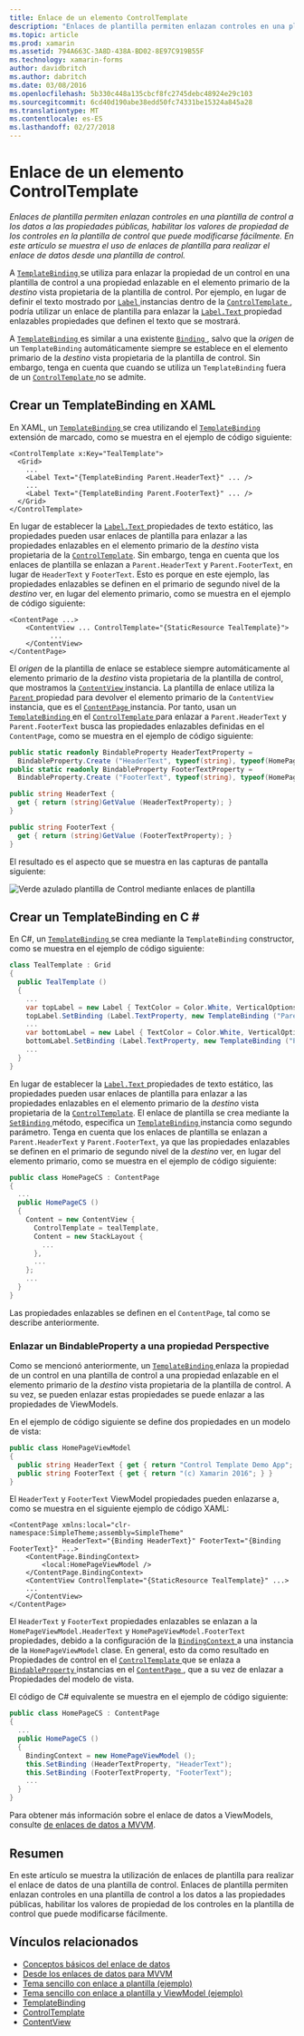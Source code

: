 ```yaml
---
title: Enlace de un elemento ControlTemplate
description: "Enlaces de plantilla permiten enlazan controles en una plantilla de control a los datos a las propiedades públicas, habilitar los valores de propiedad de los controles en la plantilla de control que puede modificarse fácilmente. En este artículo se muestra el uso de enlaces de plantilla para realizar el enlace de datos desde una plantilla de control."
ms.topic: article
ms.prod: xamarin
ms.assetid: 794A663C-3A8D-438A-BD02-8E97C919B55F
ms.technology: xamarin-forms
author: davidbritch
ms.author: dabritch
ms.date: 03/08/2016
ms.openlocfilehash: 5b330c448a135cbcf8fc2745debc48924e29c103
ms.sourcegitcommit: 6cd40d190abe38edd50fc74331be15324a845a28
ms.translationtype: MT
ms.contentlocale: es-ES
ms.lasthandoff: 02/27/2018
---
```

# <a name="binding-from-a-controltemplate"></a>Enlace de un elemento ControlTemplate

_Enlaces de plantilla permiten enlazan controles en una plantilla de control a los datos a las propiedades públicas, habilitar los valores de propiedad de los controles en la plantilla de control que puede modificarse fácilmente. En este artículo se muestra el uso de enlaces de plantilla para realizar el enlace de datos desde una plantilla de control._

A [ `TemplateBinding` ](https://developer.xamarin.com/api/type/Xamarin.Forms.TemplateBinding/) se utiliza para enlazar la propiedad de un control en una plantilla de control a una propiedad enlazable en el elemento primario de la *destino* vista propietaria de la plantilla de control. Por ejemplo, en lugar de definir el texto mostrado por [ `Label` ](https://developer.xamarin.com/api/type/Xamarin.Forms.Label/) instancias dentro de la [ `ControlTemplate` ](https://developer.xamarin.com/api/type/Xamarin.Forms.ControlTemplate/), podría utilizar un enlace de plantilla para enlazar la [ `Label.Text` ](https://developer.xamarin.com/api/property/Xamarin.Forms.Label.Text/) propiedad enlazables propiedades que definen el texto que se mostrará.

A [ `TemplateBinding` ](https://developer.xamarin.com/api/type/Xamarin.Forms.TemplateBinding/) es similar a una existente [ `Binding` ](https://developer.xamarin.com/api/type/Xamarin.Forms.Binding/), salvo que la *origen* de un `TemplateBinding` automáticamente siempre se establece en el elemento primario de la *destino* vista propietaria de la plantilla de control. Sin embargo, tenga en cuenta que cuando se utiliza un `TemplateBinding` fuera de un [ `ControlTemplate` ](https://developer.xamarin.com/api/type/Xamarin.Forms.ControlTemplate/) no se admite.

## <a name="creating-a-templatebinding-in-xaml"></a>Crear un TemplateBinding en XAML

En XAML, un [ `TemplateBinding` ](https://developer.xamarin.com/api/type/Xamarin.Forms.TemplateBinding/) se crea utilizando el [ `TemplateBinding` ](https://developer.xamarin.com/api/type/Xamarin.Forms.Xaml.TemplateBindingExtension/) extensión de marcado, como se muestra en el ejemplo de código siguiente:

```xaml
<ControlTemplate x:Key="TealTemplate">
  <Grid>
    ...
    <Label Text="{TemplateBinding Parent.HeaderText}" ... />
    ...
    <Label Text="{TemplateBinding Parent.FooterText}" ... />
  </Grid>
</ControlTemplate>
```

En lugar de establecer la [ `Label.Text` ](https://developer.xamarin.com/api/property/Xamarin.Forms.Label.Text/) propiedades de texto estático, las propiedades pueden usar enlaces de plantilla para enlazar a las propiedades enlazables en el elemento primario de la *destino* vista propietaria de la [ `ControlTemplate`](https://developer.xamarin.com/api/type/Xamarin.Forms.ControlTemplate/). Sin embargo, tenga en cuenta que los enlaces de plantilla se enlazan a `Parent.HeaderText` y `Parent.FooterText`, en lugar de `HeaderText` y `FooterText`. Esto es porque en este ejemplo, las propiedades enlazables se definen en el primario de segundo nivel de la *destino* ver, en lugar del elemento primario, como se muestra en el ejemplo de código siguiente:

```xaml
<ContentPage ...>
    <ContentView ... ControlTemplate="{StaticResource TealTemplate}">
          ...
    </ContentView>
</ContentPage>
```

El *origen* de la plantilla de enlace se establece siempre automáticamente al elemento primario de la *destino* vista propietaria de la plantilla de control, que mostramos la [ `ContentView` ](https://developer.xamarin.com/api/type/Xamarin.Forms.ContentView/) instancia. La plantilla de enlace utiliza la [ `Parent` ](https://developer.xamarin.com/api/property/Xamarin.Forms.Element.Parent/) propiedad para devolver el elemento primario de la `ContentView` instancia, que es el [ `ContentPage` ](https://developer.xamarin.com/api/type/Xamarin.Forms.ContentPage/) instancia. Por tanto, usan un [ `TemplateBinding` ](https://developer.xamarin.com/api/type/Xamarin.Forms.TemplateBinding/) en el [ `ControlTemplate` ](https://developer.xamarin.com/api/type/Xamarin.Forms.ControlTemplate/) para enlazar a `Parent.HeaderText` y `Parent.FooterText` busca las propiedades enlazables definidas en el `ContentPage`, como se muestra en el ejemplo de código siguiente:

```csharp
public static readonly BindableProperty HeaderTextProperty =
  BindableProperty.Create ("HeaderText", typeof(string), typeof(HomePage), "Control Template Demo App");
public static readonly BindableProperty FooterTextProperty =
  BindableProperty.Create ("FooterText", typeof(string), typeof(HomePage), "(c) Xamarin 2016");

public string HeaderText {
  get { return (string)GetValue (HeaderTextProperty); }
}

public string FooterText {
  get { return (string)GetValue (FooterTextProperty); }
}
```

El resultado es el aspecto que se muestra en las capturas de pantalla siguiente:

![](template-binding-images/teal-theme.png "Verde azulado plantilla de Control mediante enlaces de plantilla")

## <a name="creating-a-templatebinding-in-c35"></a>Crear un TemplateBinding en C &#35;

En C#, un [ `TemplateBinding` ](https://developer.xamarin.com/api/type/Xamarin.Forms.TemplateBinding/) se crea mediante la `TemplateBinding` constructor, como se muestra en el ejemplo de código siguiente:

```csharp
class TealTemplate : Grid
{
  public TealTemplate ()
  {
    ...
    var topLabel = new Label { TextColor = Color.White, VerticalOptions = LayoutOptions.Center };
    topLabel.SetBinding (Label.TextProperty, new TemplateBinding ("Parent.HeaderText"));
    ...
    var bottomLabel = new Label { TextColor = Color.White, VerticalOptions = LayoutOptions.Center };
    bottomLabel.SetBinding (Label.TextProperty, new TemplateBinding ("Parent.FooterText"));
    ...
  }
}
```

En lugar de establecer la [ `Label.Text` ](https://developer.xamarin.com/api/property/Xamarin.Forms.Label.Text/) propiedades de texto estático, las propiedades pueden usar enlaces de plantilla para enlazar a las propiedades enlazables en el elemento primario de la *destino* vista propietaria de la [ `ControlTemplate`](https://developer.xamarin.com/api/type/Xamarin.Forms.ControlTemplate/). El enlace de plantilla se crea mediante la [ `SetBinding` ](https://developer.xamarin.com/api/member/Xamarin.Forms.BindableObject.SetBinding/p/Xamarin.Forms.BindableProperty/Xamarin.Forms.BindingBase/) método, especifica un [ `TemplateBinding` ](https://developer.xamarin.com/api/type/Xamarin.Forms.TemplateBinding/) instancia como segundo parámetro. Tenga en cuenta que los enlaces de plantilla se enlazan a `Parent.HeaderText` y `Parent.FooterText`, ya que las propiedades enlazables se definen en el primario de segundo nivel de la *destino* ver, en lugar del elemento primario, como se muestra en el ejemplo de código siguiente:

```csharp
public class HomePageCS : ContentPage
{
  ...
  public HomePageCS ()
  {
    Content = new ContentView {
      ControlTemplate = tealTemplate,
      Content = new StackLayout {
        ...
      },
      ...
    };
    ...
  }
}
```

Las propiedades enlazables se definen en el `ContentPage`, tal como se describe anteriormente.

### <a name="binding-a-bindableproperty-to-a-viewmodel-property"></a>Enlazar un BindableProperty a una propiedad Perspective

Como se mencionó anteriormente, un [ `TemplateBinding` ](https://developer.xamarin.com/api/type/Xamarin.Forms.TemplateBinding/) enlaza la propiedad de un control en una plantilla de control a una propiedad enlazable en el elemento primario de la *destino* vista propietaria de la plantilla de control. A su vez, se pueden enlazar estas propiedades se puede enlazar a las propiedades de ViewModels.

En el ejemplo de código siguiente se define dos propiedades en un modelo de vista:

```csharp
public class HomePageViewModel
{
  public string HeaderText { get { return "Control Template Demo App"; } }
  public string FooterText { get { return "(c) Xamarin 2016"; } }
}
```

El `HeaderText` y `FooterText` ViewModel propiedades pueden enlazarse a, como se muestra en el siguiente ejemplo de código XAML:

```xaml
<ContentPage xmlns:local="clr-namespace:SimpleTheme;assembly=SimpleTheme"
             HeaderText="{Binding HeaderText}" FooterText="{Binding FooterText}" ...>
    <ContentPage.BindingContext>
        <local:HomePageViewModel />
    </ContentPage.BindingContext>
    <ContentView ControlTemplate="{StaticResource TealTemplate}" ...>
    ...
    </ContentView>
</ContentPage>
```

El `HeaderText` y `FooterText` propiedades enlazables se enlazan a la `HomePageViewModel.HeaderText` y `HomePageViewModel.FooterText` propiedades, debido a la configuración de la [ `BindingContext` ](https://developer.xamarin.com/api/property/Xamarin.Forms.BindableObject.BindingContext/) a una instancia de la `HomePageViewModel` clase. En general, esto da como resultado en Propiedades de control en el [ `ControlTemplate` ](https://developer.xamarin.com/api/type/Xamarin.Forms.ControlTemplate/) que se enlaza a [ `BindableProperty` ](https://developer.xamarin.com/api/type/Xamarin.Forms.BindableProperty/) instancias en el [ `ContentPage` ](https://developer.xamarin.com/api/type/Xamarin.Forms.ContentPage/), que a su vez de enlazar a Propiedades del modelo de vista.

El código de C# equivalente se muestra en el ejemplo de código siguiente:

```csharp
public class HomePageCS : ContentPage
{
  ...
  public HomePageCS ()
  {
    BindingContext = new HomePageViewModel ();
    this.SetBinding (HeaderTextProperty, "HeaderText");
    this.SetBinding (FooterTextProperty, "FooterText");
    ...
  }
}
```

Para obtener más información sobre el enlace de datos a ViewModels, consulte [de enlaces de datos a MVVM](~/xamarin-forms/xaml/xaml-basics/data-bindings-to-mvvm.md).

## <a name="summary"></a>Resumen

En este artículo se muestra la utilización de enlaces de plantilla para realizar el enlace de datos de una plantilla de control. Enlaces de plantilla permiten enlazan controles en una plantilla de control a los datos a las propiedades públicas, habilitar los valores de propiedad de los controles en la plantilla de control que puede modificarse fácilmente.



## <a name="related-links"></a>Vínculos relacionados

- [Conceptos básicos del enlace de datos](~/xamarin-forms/xaml/xaml-basics/data-binding-basics.md)
- [Desde los enlaces de datos para MVVM](~/xamarin-forms/xaml/xaml-basics/data-bindings-to-mvvm.md)
- [Tema sencillo con enlace a plantilla (ejemplo)](https://developer.xamarin.com/samples/xamarin-forms/templates/controltemplates/simplethemewithtemplatebinding/)
- [Tema sencillo con enlace a plantilla y ViewModel (ejemplo)](https://developer.xamarin.com/samples/xamarin-forms/templates/controltemplates/simplethemewithtemplatebindingandviewmodel/)
- [TemplateBinding](https://developer.xamarin.com/api/type/Xamarin.Forms.TemplateBinding/)
- [ControlTemplate](https://developer.xamarin.com/api/type/Xamarin.Forms.ControlTemplate/)
- [ContentView](https://developer.xamarin.com/api/type/Xamarin.Forms.ContentView/)
